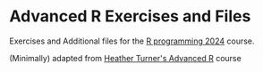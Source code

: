 # Advanced R Exercises and Files

Exercises and Additional files for the [R programming 2024](https://warwick-stats-resources.github.io/r-programming-2024) course.

(Minimally) adapted from [Heather Turner's Advanced R](https://github.com/hturner/advanced-r) course
